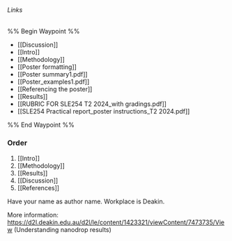 ###### Links
%% Begin Waypoint %%
- [[Discussion]]
- [[Intro]]
- [[Methodology]]
- [[Poster formatting]]
- [[Poster summary1.pdf]]
- [[Poster_examples1.pdf]]
- [[Referencing the poster]]
- [[Results]]
- [[RUBRIC FOR SLE254 T2 2024_with gradings.pdf]]
- [[SLE254 Practical report_poster instructions_T2 2024.pdf]]

%% End Waypoint %%

### Order
1. [[Intro]]
2. [[Methodology]]
3. [[Results]]
4. [[Discussion]]
5. [[References]]

Have your name as author name. Workplace is Deakin. 

More information: https://d2l.deakin.edu.au/d2l/le/content/1423321/viewContent/7473735/View (Understanding nanodrop results)
